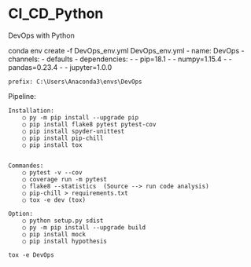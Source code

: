 # CI_CD_Python
DevOps with Python

conda env create -f DevOps_env.yml
	DevOps_env.yml
		- name: DevOps
		- channels:
		- defaults
		- dependencies:
		-   - pip=18.1
		-   - numpy=1.15.4
		-   - pandas=0.23.4
		-   - jupyter=1.0.0
		
	prefix: C:\Users\Anaconda3\envs\DevOps
	

Pipeline: 

	Installation: 
		○ py -m pip install --upgrade pip
		○ pip install flake8 pytest pytest-cov
		○ pip install spyder-unittest
		○ pip install pip-chill
		○ pip install tox
	
		
	Commandes: 
		○ pytest -v --cov
		○ coverage run -m pytest
		○ flake8 --statistics  (Source --> run code analysis)
		○ pip-chill > requirements.txt
		○ tox -e dev (tox)
	
	Option:
		○ python setup.py sdist
		○ py -m pip install --upgrade build
		○ pip install mock
		○ pip install hypothesis

	tox -e DevOps 
